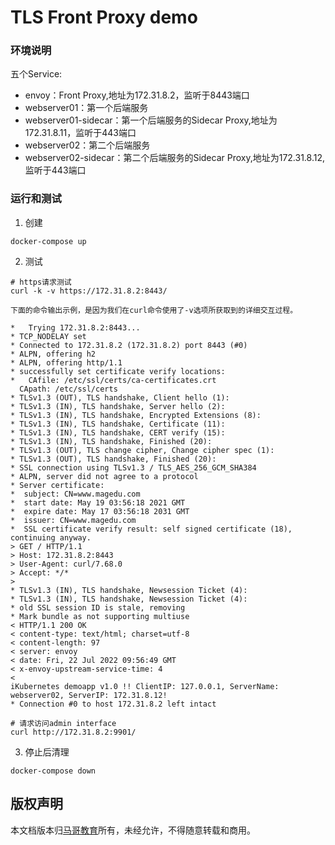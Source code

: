 # TLS Front Proxy demo

### 环境说明
五个Service:
- envoy：Front Proxy,地址为172.31.8.2，监听于8443端口
- webserver01：第一个后端服务
- webserver01-sidecar：第一个后端服务的Sidecar Proxy,地址为172.31.8.11，监听于443端口
- webserver02：第二个后端服务
- webserver02-sidecar：第二个后端服务的Sidecar Proxy,地址为172.31.8.12, 监听于443端口

### 运行和测试
1. 创建
```
docker-compose up
```

2. 测试
```
# https请求测试
curl -k -v https://172.31.8.2:8443/

下面的命令输出示例，是因为我们在curl命令使用了-v选项所获取到的详细交互过程。

*   Trying 172.31.8.2:8443...
* TCP_NODELAY set
* Connected to 172.31.8.2 (172.31.8.2) port 8443 (#0)
* ALPN, offering h2
* ALPN, offering http/1.1
* successfully set certificate verify locations:
*   CAfile: /etc/ssl/certs/ca-certificates.crt
  CApath: /etc/ssl/certs
* TLSv1.3 (OUT), TLS handshake, Client hello (1):
* TLSv1.3 (IN), TLS handshake, Server hello (2):
* TLSv1.3 (IN), TLS handshake, Encrypted Extensions (8):
* TLSv1.3 (IN), TLS handshake, Certificate (11):
* TLSv1.3 (IN), TLS handshake, CERT verify (15):
* TLSv1.3 (IN), TLS handshake, Finished (20):
* TLSv1.3 (OUT), TLS change cipher, Change cipher spec (1):
* TLSv1.3 (OUT), TLS handshake, Finished (20):
* SSL connection using TLSv1.3 / TLS_AES_256_GCM_SHA384
* ALPN, server did not agree to a protocol
* Server certificate:
*  subject: CN=www.magedu.com
*  start date: May 19 03:56:18 2021 GMT
*  expire date: May 17 03:56:18 2031 GMT
*  issuer: CN=www.magedu.com
*  SSL certificate verify result: self signed certificate (18), continuing anyway.
> GET / HTTP/1.1
> Host: 172.31.8.2:8443
> User-Agent: curl/7.68.0
> Accept: */*
> 
* TLSv1.3 (IN), TLS handshake, Newsession Ticket (4):
* TLSv1.3 (IN), TLS handshake, Newsession Ticket (4):
* old SSL session ID is stale, removing
* Mark bundle as not supporting multiuse
< HTTP/1.1 200 OK
< content-type: text/html; charset=utf-8
< content-length: 97
< server: envoy
< date: Fri, 22 Jul 2022 09:56:49 GMT
< x-envoy-upstream-service-time: 4
< 
iKubernetes demoapp v1.0 !! ClientIP: 127.0.0.1, ServerName: webserver02, ServerIP: 172.31.8.12!
* Connection #0 to host 172.31.8.2 left intact

# 请求访问admin interface
curl http://172.31.8.2:9901/
```

3. 停止后清理
```
docker-compose down
```

## 版权声明
本文档版本归[马哥教育](www.magedu.com)所有，未经允许，不得随意转载和商用。
